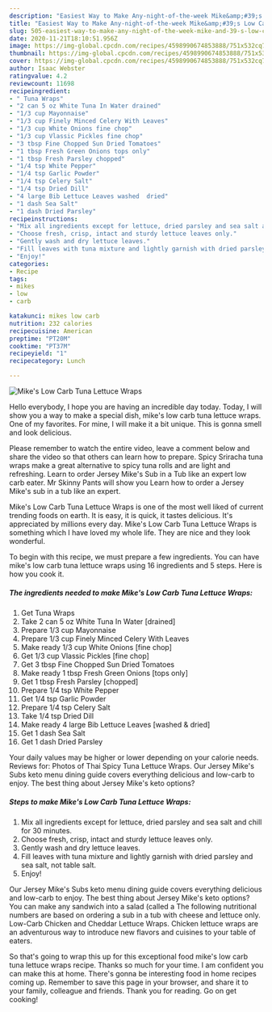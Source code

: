 ```yaml
---
description: "Easiest Way to Make Any-night-of-the-week Mike&amp;#39;s Low Carb Tuna Lettuce Wraps"
title: "Easiest Way to Make Any-night-of-the-week Mike&amp;#39;s Low Carb Tuna Lettuce Wraps"
slug: 505-easiest-way-to-make-any-night-of-the-week-mike-and-39-s-low-carb-tuna-lettuce-wraps
date: 2020-11-21T18:10:51.956Z
image: https://img-global.cpcdn.com/recipes/4598990674853888/751x532cq70/mikes-low-carb-tuna-lettuce-wraps-recipe-main-photo.jpg
thumbnail: https://img-global.cpcdn.com/recipes/4598990674853888/751x532cq70/mikes-low-carb-tuna-lettuce-wraps-recipe-main-photo.jpg
cover: https://img-global.cpcdn.com/recipes/4598990674853888/751x532cq70/mikes-low-carb-tuna-lettuce-wraps-recipe-main-photo.jpg
author: Isaac Webster
ratingvalue: 4.2
reviewcount: 11698
recipeingredient:
- " Tuna Wraps"
- "2 can 5 oz White Tuna In Water drained"
- "1/3 cup Mayonnaise"
- "1/3 cup Finely Minced Celery With Leaves"
- "1/3 cup White Onions fine chop"
- "1/3 cup Vlassic Pickles fine chop"
- "3 tbsp Fine Chopped Sun Dried Tomatoes"
- "1 tbsp Fresh Green Onions tops only"
- "1 tbsp Fresh Parsley chopped"
- "1/4 tsp White Pepper"
- "1/4 tsp Garlic Powder"
- "1/4 tsp Celery Salt"
- "1/4 tsp Dried Dill"
- "4 large Bib Lettuce Leaves washed  dried"
- "1 dash Sea Salt"
- "1 dash Dried Parsley"
recipeinstructions:
- "Mix all ingredients except for lettuce, dried parsley and sea salt and chill for 30 minutes."
- "Choose fresh, crisp, intact and sturdy lettuce leaves only."
- "Gently wash and dry lettuce leaves."
- "Fill leaves with tuna mixture and lightly garnish with dried parsley and sea salt, not table salt."
- "Enjoy!"
categories:
- Recipe
tags:
- mikes
- low
- carb

katakunci: mikes low carb 
nutrition: 232 calories
recipecuisine: American
preptime: "PT20M"
cooktime: "PT37M"
recipeyield: "1"
recipecategory: Lunch

---
```



![Mike&#39;s Low Carb Tuna Lettuce Wraps](https://img-global.cpcdn.com/recipes/4598990674853888/751x532cq70/mikes-low-carb-tuna-lettuce-wraps-recipe-main-photo.jpg)

Hello everybody, I hope you are having an incredible day today. Today, I will show you a way to make a special dish, mike&#39;s low carb tuna lettuce wraps. One of my favorites. For mine, I will make it a bit unique. This is gonna smell and look delicious.

Please remember to watch the entire video, leave a comment below and share the video so that others can learn how to prepare. Spicy Sriracha tuna wraps make a great alternative to spicy tuna rolls and are light and refreshing. Learn to order Jersey Mike&#39;s Sub in a Tub like an expert low carb eater. Mr Skinny Pants will show you Learn how to order a Jersey Mike&#39;s sub in a tub like an expert.

Mike&#39;s Low Carb Tuna Lettuce Wraps is one of the most well liked of current trending foods on earth. It is easy, it is quick, it tastes delicious. It's appreciated by millions every day. Mike&#39;s Low Carb Tuna Lettuce Wraps is something which I have loved my whole life. They are nice and they look wonderful.


To begin with this recipe, we must prepare a few ingredients. You can have mike&#39;s low carb tuna lettuce wraps using 16 ingredients and 5 steps. Here is how you cook it.

<!--inarticleads1-->

##### The ingredients needed to make Mike&#39;s Low Carb Tuna Lettuce Wraps:

1. Get  Tuna Wraps
1. Take 2 can 5 oz White Tuna In Water [drained]
1. Prepare 1/3 cup Mayonnaise
1. Prepare 1/3 cup Finely Minced Celery With Leaves
1. Make ready 1/3 cup White Onions [fine chop]
1. Get 1/3 cup Vlassic Pickles [fine chop]
1. Get 3 tbsp Fine Chopped Sun Dried Tomatoes
1. Make ready 1 tbsp Fresh Green Onions [tops only]
1. Get 1 tbsp Fresh Parsley [chopped]
1. Prepare 1/4 tsp White Pepper
1. Get 1/4 tsp Garlic Powder
1. Prepare 1/4 tsp Celery Salt
1. Take 1/4 tsp Dried Dill
1. Make ready 4 large Bib Lettuce Leaves [washed &amp; dried]
1. Get 1 dash Sea Salt
1. Get 1 dash Dried Parsley


Your daily values may be higher or lower depending on your calorie needs. Reviews for: Photos of Thai Spicy Tuna Lettuce Wraps. Our Jersey Mike&#39;s Subs keto menu dining guide covers everything delicious and low-carb to enjoy. The best thing about Jersey Mike&#39;s keto options? 

<!--inarticleads2-->

##### Steps to make Mike&#39;s Low Carb Tuna Lettuce Wraps:

1. Mix all ingredients except for lettuce, dried parsley and sea salt and chill for 30 minutes.
1. Choose fresh, crisp, intact and sturdy lettuce leaves only.
1. Gently wash and dry lettuce leaves.
1. Fill leaves with tuna mixture and lightly garnish with dried parsley and sea salt, not table salt.
1. Enjoy!


Our Jersey Mike&#39;s Subs keto menu dining guide covers everything delicious and low-carb to enjoy. The best thing about Jersey Mike&#39;s keto options? You can make any sandwich into a salad (called a The following nutritional numbers are based on ordering a sub in a tub with cheese and lettuce only. Low-Carb Chicken and Cheddar Lettuce Wraps. Chicken lettuce wraps are an adventurous way to introduce new flavors and cuisines to your table of eaters. 

So that's going to wrap this up for this exceptional food mike&#39;s low carb tuna lettuce wraps recipe. Thanks so much for your time. I am confident you can make this at home. There's gonna be interesting food in home recipes coming up. Remember to save this page in your browser, and share it to your family, colleague and friends. Thank you for reading. Go on get cooking!
